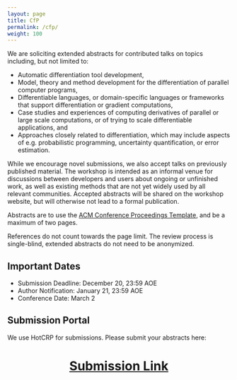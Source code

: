 ```yaml
---
layout: page
title: CfP
permalink: /cfp/
weight: 100
---
```


We are soliciting extended abstracts for contributed talks on topics including, but not limited to:

* Automatic differentiation tool development,
* Model, theory and method development for the differentiation of parallel computer programs,
* Differentiable languages, or domain-specific languages or frameworks that support differentiation or gradient computations,
* Case studies and experiences of computing derivatives of parallel or large scale computations, or of trying to scale differentiable applications, and
* Approaches closely related to differentiation, which may include aspects of e.g. probabilistic programming, uncertainty quantification, or error estimation.

While we encourage novel submissions, we also accept talks on previously published material. The workshop is intended as an informal venue for discussions between developers and users about ongoing or unfinished work, as well as existing methods that are not yet widely used by all relevant communities. Accepted abstracts will be shared on the workshop website, but will otherwise not lead to a formal publication.

Abstracts are to use the [ACM Conference Proceedings Template](https://www.overleaf.com/latex/templates/acm-conference-proceedings-primary-article-template/wbvnghjbzwpc), and be a maximum of two pages.

References do not count towards the page limit. The review process is single-blind, extended abstracts do not need to be anonymized.

## Important Dates

* Submission Deadline: December 20, 23:59 AOE
* Author Notification: January 21, 23:59 AOE
* Conference Date: March 2

## Submission Portal

We use HotCRP for submissions. Please submit your abstracts here:

<h1 align='center'>
  <a href="https://diffprog-ppopp25.hotcrp.com/">Submission Link</a>
</h1>
